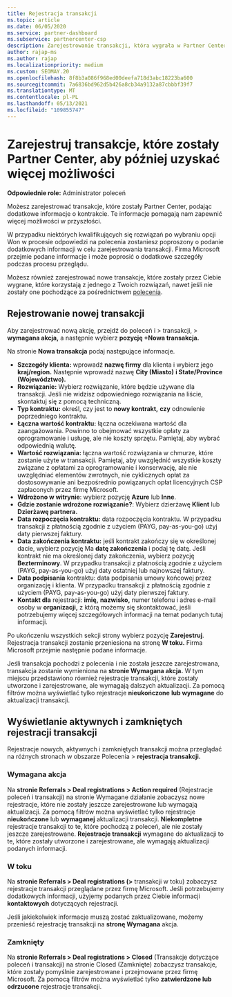 ```yaml
---
title: Rejestracja transakcji
ms.topic: article
ms.date: 06/05/2020
ms.service: partner-dashboard
ms.subservice: partnercenter-csp
description: Zarejestrowanie transakcji, która wygrała w Partner Center, ułatwia firmie Microsoft zapewnienie większej liczby możliwości w przyszłości.
author: rajap-ms
ms.author: rajap
ms.localizationpriority: medium
ms.custom: SEOMAY.20
ms.openlocfilehash: 8f8b3a086f968ed00deefa718d3abc18223ba600
ms.sourcegitcommit: 7a6836bd962d5b426a8cb34a9132a87cbbbf39f7
ms.translationtype: MT
ms.contentlocale: pl-PL
ms.lasthandoff: 05/13/2021
ms.locfileid: "109855747"
---
```

# <a name="register-deals-youve-won-in-partner-center-so-you-can-get-more-opportunities-later"></a>Zarejestruj transakcje, które zostały Partner Center, aby później uzyskać więcej możliwości

**Odpowiednie role:** Administrator poleceń

Możesz zarejestrować transakcje, które zostały Partner Center, podając dodatkowe informacje o kontrakcie. Te informacje pomagają nam zapewnić więcej możliwości w przyszłości.

W przypadku niektórych kwalifikujących  się [](manage-leads.md)rozwiązań po wybraniu opcji Won w procesie odpowiedzi na polecenia zostaniesz poproszony o podanie dodatkowych informacji w celu zarejestrowania transakcji. Firma Microsoft przejmie podane informacje i może poprosić o dodatkowe szczegóły podczas procesu przeglądu.

Możesz również zarejestrować nowe transakcje, które zostały przez Ciebie wygrane, które korzystają z jednego z Twoich rozwiązań, nawet jeśli nie zostały one pochodzące za pośrednictwem [polecenia](referrals.md). 

## <a name="register-a-new-deal"></a>Rejestrowanie nowej transakcji

Aby zarejestrować nową akcję, przejdź do poleceń i > transakcji, > **wymagana akcja,** a następnie wybierz **pozycję +Nowa transakcja.**

Na stronie **Nowa transakcja** podaj następujące informacje.

- **Szczegóły klienta:** wprowadź **nazwę firmy** dla klienta i wybierz jego **kraj/region.** Następnie wprowadź nazwę **City (Miasto)** **i State/Province (Województwo).**
- **Rozwiązanie:** Wybierz rozwiązanie, które będzie używane dla transakcji. Jeśli nie widzisz odpowiedniego rozwiązania na liście, skontaktuj się z pomocą techniczną.
- **Typ kontraktu:** określ, czy jest to **nowy kontrakt,** **czy** odnowienie poprzedniego kontraktu.
- **Łączna wartość kontraktu:** łączna oczekiwana wartość dla zaangażowania. Powinno to obejmować wszystkie opłaty za oprogramowanie i usługę, ale nie koszty sprzętu. Pamiętaj, aby wybrać odpowiednią walutę.
- **Wartość rozwiązania:** łączna wartość rozwiązania w chmurze, które zostanie użyte w transakcji. Pamiętaj, aby uwzględnić wszystkie koszty związane z opłatami za oprogramowanie i konserwację, ale nie uwzględniać elementów zwrotnych, nie cyklicznych opłat za dostosowywanie ani bezpośrednio powiązanych opłat licencyjnych CSP zapłaconych przez firmę Microsoft.
- **Wdrożono w witrynie**: wybierz pozycję **Azure** lub **Inne**.
- **Gdzie zostanie wdrożone rozwiązanie?**: Wybierz dzierżawę **Klient** lub **Dzierżawę partnera.**
- **Data rozpoczęcia kontraktu:** data rozpoczęcia kontraktu. W przypadku transakcji z płatnością zgodnie z użyciem (PAYG, pay-as-you-go) użyj daty pierwszej faktury.
- **Data zakończenia kontraktu:** jeśli kontrakt zakończy się w określonej dacie, wybierz pozycję Ma **datę zakończenia** i podaj tę datę. Jeśli kontrakt nie ma określonej daty zakończenia, wybierz pozycję **Bezterminowy**. W przypadku transakcji z płatnością zgodnie z użyciem (PAYG, pay-as-you-go) użyj daty ostatniej lub najnowszej faktury.
- **Data podpisania** kontraktu: data podpisania umowy końcowej przez organizację i klienta. W przypadku transakcji z płatnością zgodnie z użyciem (PAYG, pay-as-you-go) użyj daty pierwszej faktury.
- **Kontakt dla** rejestracji: **imię,** **nazwisko,** numer  telefonu i adres e-mail osoby w **organizacji,** z którą możemy się skontaktować, jeśli potrzebujemy więcej szczegółowych informacji na temat podanych tutaj informacji.

Po ukończeniu wszystkich sekcji strony wybierz pozycję **Zarejestruj**. Rejestracja transakcji zostanie przeniesiona na stronę **W toku.** Firma Microsoft przejmie następnie podane informacje.

Jeśli transakcja pochodzi z polecenia i nie została jeszcze zarejestrowana, transakcja zostanie wymieniona na **stronie Wymagana akcja.** W tym miejscu przedstawiono również rejestracje transakcji, które zostały utworzone i zarejestrowane, ale wymagają dalszych aktualizacji. Za pomocą filtrów można wyświetlać tylko rejestracje **nieukończone** **lub wymagane** do aktualizacji transakcji.

## <a name="viewing-active-and-closed-deal-registrations"></a>Wyświetlanie aktywnych i zamkniętych rejestracji transakcji

Rejestracje nowych, aktywnych i zamkniętych transakcji można przeglądać na różnych stronach w obszarze Polecenia > **rejestracja transakcji.**

### <a name="action-required"></a>Wymagana akcja

Na **stronie Referrals > Deal registrations > Action required** (Rejestracje poleceń i transakcji) na stronie Wymagane działanie zobaczysz nowe rejestracje, które nie zostały jeszcze zarejestrowane lub wymagają aktualizacji. Za pomocą filtrów można wyświetlać tylko rejestracje **nieukończone** lub **wymaganej** aktualizacji transakcji. **Niekompletne** rejestracje transakcji to te, które pochodzą z poleceń, ale nie zostały jeszcze zarejestrowane. **Rejestracje transakcji** wymagane do aktualizacji to te, które zostały utworzone i zarejestrowane, ale wymagają aktualizacji podanych informacji.

### <a name="in-progress"></a>W toku

Na **stronie Referrals > Deal registrations (>** transakcji w toku) zobaczysz rejestracje transakcji przeglądane przez firmę Microsoft. Jeśli potrzebujemy dodatkowych informacji, użyjemy podanych przez Ciebie informacji **kontaktowych** dotyczących rejestracji.

Jeśli jakiekolwiek informacje muszą zostać zaktualizowane, możemy przenieść rejestrację transakcji na **stronę Wymagana** akcja.

### <a name="closed"></a>Zamknięty

Na **stronie Referrals > Deal registrations > Closed** (Transakcje dotyczące poleceń i transakcji) na stronie Closed (Zamknięte) zobaczysz transakcje, które zostały pomyślnie zarejestrowane i przejmowane przez firmę Microsoft. Za pomocą filtrów można wyświetlać tylko **zatwierdzone lub** **odrzucone** rejestracje transakcji.
